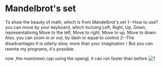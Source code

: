 # Mandelbrot's set
To show the beauty of math, which is from Mandelbrot's set
1--How to use?
  you can move by your keyboard, which incluing Left, Right, Up, Down, representativing Move to the left, Move to right, Move to up, Move to down.
  Also, you can zoom in or out, by dash or equal to control
2--The disadvantages
  It is utterly slow, more than your imagination！But you can rewrite my programs, it's possible.




  now ,the main(new).cpp using the opengl, it can run faster than before
![1](https://github.com/euuen/Mandelbrot-s-set/assets/114995880/7df87002-8c28-41fc-bded-d84319ae5421)
